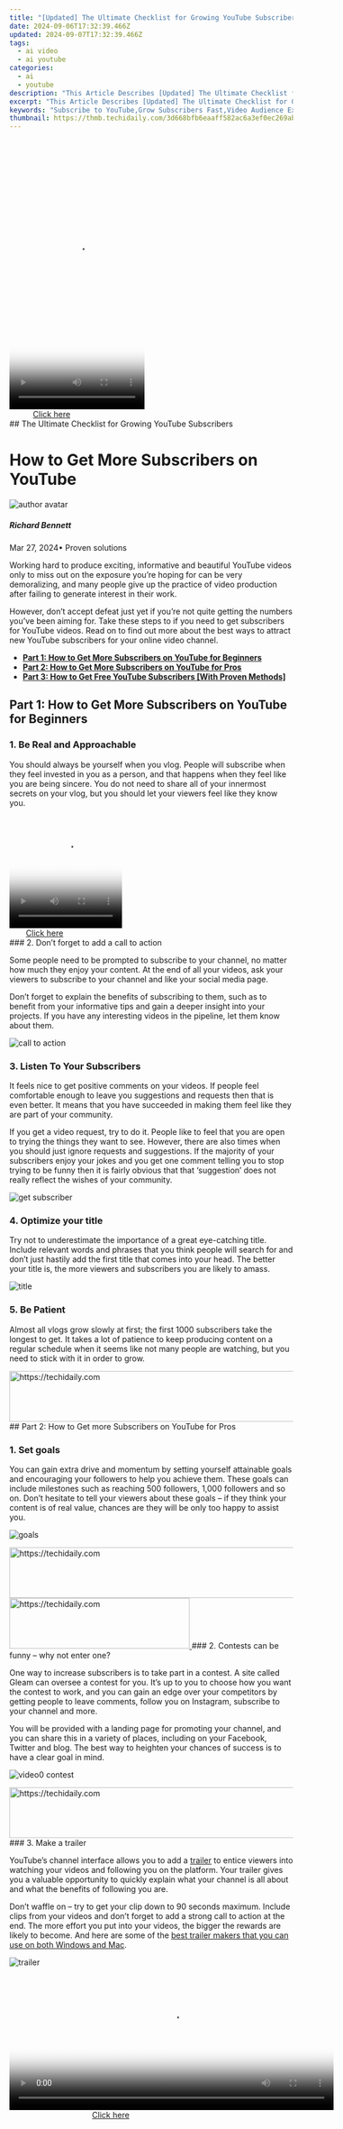 ```yaml
---
title: "[Updated] The Ultimate Checklist for Growing YouTube Subscribers for 2024"
date: 2024-09-06T17:32:39.466Z
updated: 2024-09-07T17:32:39.466Z
tags:
  - ai video
  - ai youtube
categories:
  - ai
  - youtube
description: "This Article Describes [Updated] The Ultimate Checklist for Growing YouTube Subscribers for 2024"
excerpt: "This Article Describes [Updated] The Ultimate Checklist for Growing YouTube Subscribers for 2024"
keywords: "Subscribe to YouTube,Grow Subscribers Fast,Video Audience Expansion,Boost Video Views,Engage Viewers Effectively,Content Virality Tips,Monetize Videos Successfully"
thumbnail: https://thmb.techidaily.com/3d668bfb6eaaff582ac6a3ef0ec269ab4610d6df4de409efc683d784a7434cf5.jpg
---
```


<!-- affiliate ads begin -->
<span id="1770544">
					<video width="240" height="480" style="cursor:pointer"
           poster="//a.impactradius-go.com/display-clicktoplayimage/1770544.png"
           onclick="if(!this.playClicked){this.play();this.setAttribute('controls',true);this.playClicked=true;}">
	   <source src="//a.impactradius-go.com/display-ad/20702-1770544">
	   <img src="//a.impactradius-go.com/display-clicktoplayimage/1770544.png" style="border: none; height: 100%; width: 100%; object-fit: contain">
	</video>
	<div style="width:150px;text-align:center"><a href="javascript:window.open(decodeURIComponent('https%3A%2F%2Ftokenmetrics.sjv.io%2Fc%2F5597632%2F1770544%2F20702'), '_blank');void(0);">Click here</a></div>
</span>
<img height="0" width="0" src="https://imp.pxf.io/i/5597632/1770544/20702" style="position:absolute;visibility:hidden;" border="0" />
<!-- affiliate ads end -->
## The Ultimate Checklist for Growing YouTube Subscribers

# How to Get More Subscribers on YouTube

![author avatar](https://images.wondershare.com/filmora/article-images/richard-bennett.jpg)

##### Richard Bennett

 Mar 27, 2024• Proven solutions

Working hard to produce exciting, informative and beautiful YouTube videos only to miss out on the exposure you’re hoping for can be very demoralizing, and many people give up the practice of video production after failing to generate interest in their work.

However, don’t accept defeat just yet if you’re not quite getting the numbers you’ve been aiming for. Take these steps to if you need to get subscribers for YouTube videos. Read on to find out more about the best ways to attract new YouTube subscribers for your online video channel.

* [**Part 1: How to Get More Subscribers on YouTube for Beginners**](#part1)
* [**Part 2: How to Get More Subscribers on YouTube for Pros**](#part2)
* [**Part 3: How to Get Free YouTube Subscribers \[With Proven Methods\]** ](#part3)

## Part 1: How to Get More Subscribers on YouTube for Beginners

### 1. Be Real and Approachable

You should always be yourself when you vlog. People will subscribe when they feel invested in you as a person, and that happens when they feel like you are being sincere. You do not need to share all of your innermost secrets on your vlog, but you should let your viewers feel like they know you.

<!-- affiliate ads begin -->
<span id="1304648">
					<video width="200" height="200" style="cursor:pointer"
           poster="//a.impactradius-go.com/display-clicktoplayimage/1304648.png"
           onclick="if(!this.playClicked){this.play();this.setAttribute('controls',true);this.playClicked=true;}">
	   <source src="//a.impactradius-go.com/display-ad/15852-1304648">
	   <img src="//a.impactradius-go.com/display-clicktoplayimage/1304648.png" style="border: none; height: 100%; width: 100%; object-fit: contain">
	</video>
	<div style="width:125px;text-align:center"><a href="javascript:window.open(decodeURIComponent('https%3A%2F%2Fthefitville.pxf.io%2Fc%2F5597632%2F1304648%2F15852'), '_blank');void(0);">Click here</a></div>
</span>
<img height="0" width="0" src="https://imp.pxf.io/i/5597632/1304648/15852" style="position:absolute;visibility:hidden;" border="0" />
<!-- affiliate ads end -->
### 2. Don’t forget to add a call to action

Some people need to be prompted to subscribe to your channel, no matter how much they enjoy your content. At the end of all your videos, ask your viewers to subscribe to your channel and like your social media page.

Don’t forget to explain the benefits of subscribing to them, such as to benefit from your informative tips and gain a deeper insight into your projects. If you have any interesting videos in the pipeline, let them know about them.

![call to action](https://images.wondershare.com/filmora/article-images/call-to-action-video.JPG)

### 3. Listen To Your Subscribers

It feels nice to get positive comments on your videos. If people feel comfortable enough to leave you suggestions and requests then that is even better. It means that you have succeeded in making them feel like they are part of your community.

If you get a video request, try to do it. People like to feel that you are open to trying the things they want to see. However, there are also times when you should just ignore requests and suggestions. If the majority of your subscribers enjoy your jokes and you get one comment telling you to stop trying to be funny then it is fairly obvious that that ‘suggestion’ does not really reflect the wishes of your community.

![get subscriber](https://images.wondershare.com/filmora/article-images/subscriber02.JPG)

### 4. Optimize your title

Try not to underestimate the importance of a great eye-catching title. Include relevant words and phrases that you think people will search for and don’t just hastily add the first title that comes into your head. The better your title is, the more viewers and subscribers you are likely to amass.

![title](https://images.wondershare.com/filmora/article-images/optimize-title.JPG)

### 5. Be Patient

Almost all vlogs grow slowly at first; the first 1000 subscribers take the longest to get. It takes a lot of patience to keep producing content on a regular schedule when it seems like not many people are watching, but you need to stick with it in order to grow.

<!-- affiliate ads begin -->
<a href="https://ephamedtechinc.pxf.io/c/5597632/2137207/26400" target="_top" id="2137207">
  <img src="//a.impactradius-go.com/display-ad/26400-2137207" border="0" alt="https://techidaily.com" width="728" height="90"/>
</a>
<img height="0" width="0" src="https://ephamedtechinc.pxf.io/i/5597632/2137207/26400" style="position:absolute;visibility:hidden;" border="0" />
<!-- affiliate ads end -->
## Part 2: How to Get more Subscribers on YouTube for Pros

### 1. Set goals

You can gain extra drive and momentum by setting yourself attainable goals and encouraging your followers to help you achieve them. These goals can include milestones such as reaching 500 followers, 1,000 followers and so on. Don’t hesitate to tell your viewers about these goals – if they think your content is of real value, chances are they will be only too happy to assist you.

![goals](https://images.wondershare.com/filmora/article-images/set-goals.JPG)

<!-- affiliate ads begin -->
<a href="https://appsumo.8odi.net/c/5597632/2123729/7443" target="_top" id="2123729">
  <img src="//a.impactradius-go.com/display-ad/7443-2123729" border="0" alt="https://techidaily.com" width="600" height="90"/>
</a>
<img height="0" width="0" src="https://appsumo.8odi.net/i/5597632/2123729/7443" style="position:absolute;visibility:hidden;" border="0" />
<!-- affiliate ads end -->
<!-- affiliate ads begin -->
<a href="https://aligracehair.sjv.io/c/5597632/2115917/19272" target="_top" id="2115917">
  <img src="//a.impactradius-go.com/display-ad/19272-2115917" border="0" alt="https://techidaily.com" width="320" height="90"/>
</a>
<img height="0" width="0" src="https://aligracehair.sjv.io/i/5597632/2115917/19272" style="position:absolute;visibility:hidden;" border="0" />
<!-- affiliate ads end -->
### 2. Contests can be funny – why not enter one?

One way to increase subscribers is to take part in a contest. A site called Gleam can oversee a contest for you. It’s up to you to choose how you want the contest to work, and you can gain an edge over your competitors by getting people to leave comments, follow you on Instagram, subscribe to your channel and more.

You will be provided with a landing page for promoting your channel, and you can share this in a variety of places, including on your Facebook, Twitter and blog. The best way to heighten your chances of success is to have a clear goal in mind.

![video0 contest](https://images.wondershare.com/filmora/article-images/video-contest.JPG)

<!-- affiliate ads begin -->
<a href="https://appsumo.8odi.net/c/5597632/2130871/7443" target="_top" id="2130871">
  <img src="//a.impactradius-go.com/display-ad/7443-2130871" border="0" alt="https://techidaily.com" width="728" height="90"/>
</a>
<img height="0" width="0" src="https://appsumo.8odi.net/i/5597632/2130871/7443" style="position:absolute;visibility:hidden;" border="0" />
<!-- affiliate ads end -->
### 3. Make a trailer

YouTube’s channel interface allows you to add a [trailer](https://www.fastcompany.com/3031012/9-short-storytelling-tips-from-a-master-of-movie-trailers) to entice viewers into watching your videos and following you on the platform. Your trailer gives you a valuable opportunity to quickly explain what your channel is all about and what the benefits of following you are.

Don’t waffle on – try to get your clip down to 90 seconds maximum. Include clips from your videos and don’t forget to add a strong call to action at the end. The more effort you put into your videos, the bigger the rewards are likely to become. And here are some of the [best trailer makers that you can use on both Windows and Mac](https://tools.techidaily.com/wondershare/filmora/download/).

![trailer](https://images.wondershare.com/filmora/article-images/create-killer-youtube-channel-trailer.jpg)

<!-- affiliate ads begin -->
<span id="1993650">
					<video width="576" height="240" style="cursor:pointer"
           poster="//a.impactradius-go.com/display-clicktoplayimage/1993650.png"
           onclick="if(!this.playClicked){this.play();this.setAttribute('controls',true);this.playClicked=true;}">
	   <source src="//a.impactradius-go.com/display-ad/22993-1993650">
	   <img src="//a.impactradius-go.com/display-clicktoplayimage/1993650.png" style="border: none; height: 100%; width: 100%; object-fit: contain">
	</video>
	<div style="width:360px;text-align:center"><a href="javascript:window.open(decodeURIComponent('https%3A%2F%2Fhomestyler.sjv.io%2Fc%2F5597632%2F1993650%2F22993'), '_blank');void(0);">Click here</a></div>
</span>
<img height="0" width="0" src="https://imp.pxf.io/i/5597632/1993650/22993" style="position:absolute;visibility:hidden;" border="0" />
<!-- affiliate ads end -->
<!-- affiliate ads begin -->
<span id="2135471">
					<video width="864" height="1536" style="cursor:pointer"
           poster="//a.impactradius-go.com/display-clicktoplayimage/2135471.png"
           onclick="if(!this.playClicked){this.play();this.setAttribute('controls',true);this.playClicked=true;}">
	   <source src="//a.impactradius-go.com/display-ad/18498-2135471">
	   <img src="//a.impactradius-go.com/display-clicktoplayimage/2135471.png" style="border: none; height: 100%; width: 100%; object-fit: contain">
	</video>
	<div style="width:540px;text-align:center"><a href="javascript:window.open(decodeURIComponent('https%3A%2F%2Funicoeye.pxf.io%2Fc%2F5597632%2F2135471%2F18498'), '_blank');void(0);">Click here</a></div>
</span>
<img height="0" width="0" src="https://imp.pxf.io/i/5597632/2135471/18498" style="position:absolute;visibility:hidden;" border="0" />
<!-- affiliate ads end -->
### 4. Make a Schedule and Stick To It

You want to vlog at least once a week, and making a schedule will help you keep on top of that. It will also give your subscribers a chance to anticipate your videos and get excited. They are more likely to watch an update they have been expecting than one that was not already on their minds.

Sticking to your schedule is a good wait to build up credibility with your audience, but late or skipped updates will cause you to lose that credibility. If you do not post for a month then people who already subscribed to you might still ignore your update because it has been too long and they forgot about you.

<!-- affiliate ads begin -->
<span id="1983472">
					<video width="576" height="240" style="cursor:pointer"
           poster="//a.impactradius-go.com/display-clicktoplayimage/1983472.png"
           onclick="if(!this.playClicked){this.play();this.setAttribute('controls',true);this.playClicked=true;}">
	   <source src="//a.impactradius-go.com/display-ad/22993-1983472">
	   <img src="//a.impactradius-go.com/display-clicktoplayimage/1983472.png" style="border: none; height: 100%; width: 100%; object-fit: contain">
	</video>
	<div style="width:360px;text-align:center"><a href="javascript:window.open(decodeURIComponent('https%3A%2F%2Fhomestyler.sjv.io%2Fc%2F5597632%2F1983472%2F22993'), '_blank');void(0);">Click here</a></div>
</span>
<img height="0" width="0" src="https://imp.pxf.io/i/5597632/1983472/22993" style="position:absolute;visibility:hidden;" border="0" />
<!-- affiliate ads end -->
### 5. Collaborate With Other Vloggers

Collaboration videos are always big hits. When you collaborate with another vlogger you are essentially introducing each other to your subscribers. This is a great way to grow your community quickly: by connecting it to another community.

Collaborations work best when the other vlogger is located close enough to you that you can actually meet up, but you can do distance collaborations too. When you collaborate you and the other vlogger should have close to the same number of subscribers, so the video will benefit you both equally.

![cooperation](https://images.wondershare.com/filmora/article-images/cooperation.JPG)

## Bonus: How to Get Free YouTube Subscribers \[6 Proven Methods\]

There are lots of ways to get free YouTube subscribers. This proven method involves networking with other creators! Making your presence felt on YouTube is an important part of creating your network of subscribers that watch, share and talk about your videos. Interaction with your subscribers, reaching new audiences every day, and a plethora of other factors influence how well your YouTube channel is doing.

In this part, we will show you how you can build your own network of loyal YouTube supporters and prove that you don't need the services of paid providers who promise better reach for your channel.

<!-- affiliate ads begin -->
<a href="https://ephamedtechinc.pxf.io/c/5597632/2135474/26400" target="_top" id="2135474">
  <img src="//a.impactradius-go.com/display-ad/26400-2135474" border="0" alt="https://techidaily.com" width="600" height="90"/>
</a>
<img height="0" width="0" src="https://ephamedtechinc.pxf.io/i/5597632/2135474/26400" style="position:absolute;visibility:hidden;" border="0" />
<!-- affiliate ads end -->
### 1. Find YouTubers in your niche

The first step to building an enviable army of YouTube subscribers starts with the realization that you are not alone. Regardless of the niche, your videos are covering, there are probably thousands of people who are just starting out or that have as many subscribers as your YouTube channel. Focus on finding them. You may even want to make a list.

<!-- affiliate ads begin -->
<a href="https://aligracehair.sjv.io/c/5597632/2115932/19272" target="_top" id="2115932">
  <img src="//a.impactradius-go.com/display-ad/19272-2115932" border="0" alt="https://techidaily.com" width="300" height="90"/>
</a>
<img height="0" width="0" src="https://aligracehair.sjv.io/i/5597632/2115932/19272" style="position:absolute;visibility:hidden;" border="0" />
<!-- affiliate ads end -->
### 2. Subscribe to YouTube channels you really like

Of the channels you found in Step 1, choose the ones you genuinely like and subscribe to them.

It goes without saying that everyone enjoys support, especially if you are not asking for anything in return. By subscribing to YouTube channels in your genre you appreciate, you will make yourself known to the channel's owner, and there is a chance they will check out and subscribe to your channel.

### 3. Spend time watching videos each day

Knowledge is power and, if you want to attract real people to your channel, you should learn how to use your knowledge to your advantage. By paying attention to other new videos in your genre you’ll gain insight into what is going over well with audiences like yours, and what isn’t.

Also, be especially sure to watch videos from those channels you found in Step 1 and subscribed to in Step 2\. Try to watch at least two minutes of content from those channels whenever they upload.

### 4. Comment thoughtfully. Don’t ask for anything in return

Most YouTubers are delighted to hear someone else's positive opinion or constructive criticism regarding their work. The reason you are watching 2 minutes of content per video in Step 3 is so that you will really have something to say in this step.

If you do make a thoughtful comment, and especially if you use the time stamp of the part of the video you’re referring to, the video creator will know you have watched the video and that you are not just another spammer. Avoid the sub-4-sub strategy, and don't be the person who's always saying 'Subscribe to my channel'. You will be ignored by both the creator and other viewers, and the creator will find you annoying. However, if you comment regularly without asking for anything, the creator and some of their viewers will naturally decide to check out your channel.

### 5. Reach out on social media

YouTube is just one out of many channels through which you can reach like-minded people. Facebook, Instagram, Pinterest or any other social network can help you network with other creators and potential subscribers. Create accounts on social networks you find the most suitable for your video category and share links to your videos on these accounts as often as you can. Furthermore, if you try to foster real discussions about topics that are relevant, people who get to know you through these other platforms will probably decide to check out your YouTube channel.

Social media is also a great place to reach out to other creators, whether it’s for collabs or just to chat about doing YouTube.

<!-- affiliate ads begin -->
<a href="https://25home.pxf.io/c/5597632/2123466/16836" target="_top" id="2123466">
  <img src="//a.impactradius-go.com/display-ad/16836-2123466" border="0" alt="https://techidaily.com" width="120" height="90"/>
</a>
<img height="0" width="0" src="https://25home.pxf.io/i/5597632/2123466/16836" style="position:absolute;visibility:hidden;" border="0" />
<!-- affiliate ads end -->
### 6. Do it all again. And again. And again

You aren’t going to see great results overnight. You have to spend time almost every day repeating the steps we just described. This might seem intimidating, but as time passes it will become routine.

When you build your presence on YouTube in this way, other creators and their subscribers will naturally start becoming your subscribers. What's your best tip for free YouTube subscribers?

**Conclusion**

Some people might need to watch multiple videos by you before they decide they want to subscribe. If you stop making videos because you did not get any subscribers or comments on your first few then chances are there were people who were paying attention who may have subscribed if you had kept at it.

[![Download Win Version](https://images.wondershare.com/filmora/guide/download-btn-win.jpg)](https://tools.techidaily.com/wondershare/filmora/download/)[![Download Mac Version](https://images.wondershare.com/filmora/guide/download-btn-mac.jpg)](https://tools.techidaily.com/wondershare/filmora/download/)

<!-- affiliate ads begin -->
<a href="https://ephamedtechinc.pxf.io/c/5597632/2137225/26400" target="_top" id="2137225">
  <img src="//a.impactradius-go.com/display-ad/26400-2137225" border="0" alt="https://techidaily.com" width="728" height="90"/>
</a>
<img height="0" width="0" src="https://ephamedtechinc.pxf.io/i/5597632/2137225/26400" style="position:absolute;visibility:hidden;" border="0" />
<!-- affiliate ads end -->
![author avatar](https://images.wondershare.com/filmora/article-images/richard-bennett.jpg)

<!-- affiliate ads begin -->
<a href="https://appsumo.8odi.net/c/5597632/2123737/7443" target="_top" id="2123737">
  <img src="//a.impactradius-go.com/display-ad/7443-2123737" border="0" alt="https://techidaily.com" width="728" height="90"/>
</a>
<img height="0" width="0" src="https://appsumo.8odi.net/i/5597632/2123737/7443" style="position:absolute;visibility:hidden;" border="0" />
<!-- affiliate ads end -->
Richard Bennett

Richard Bennett is a writer and a lover of all things video.

Follow @Richard Bennett


<ins class="adsbygoogle"
     style="display:block"
     data-ad-format="autorelaxed"
     data-ad-client="ca-pub-7571918770474297"
     data-ad-slot="1223367746"></ins>



<ins class="adsbygoogle"
     style="display:block"
     data-ad-client="ca-pub-7571918770474297"
     data-ad-slot="8358498916"
     data-ad-format="auto"
     data-full-width-responsive="true"></ins>

<span class="atpl-alsoreadstyle">Also read:</span>
<div><ul>
<li><a href="https://youtube-blog.techidaily.com/024-approved-explore-10-premier-historical-youtube-networks/"><u>[New] 2024 Approved Explore 10 Premier Historical Youtube Networks</u></a></li>
<li><a href="https://youtube-blog.techidaily.com/024-approved-from-dreamer-to-doer-sign-up-for-a-youtube-channel/"><u>[New] 2024 Approved From Dreamer To Doer Sign Up for a YouTube Channel</u></a></li>
<li><a href="https://youtube-zero.techidaily.com/024-approved-unraveling-the-benefits-of-rapid-youtube-subscription/"><u>[New] 2024 Approved Unraveling the Benefits of Rapid YouTube Subscription</u></a></li>
<li><a href="https://youtube-blog.techidaily.com/024-approved-youtube-growth-hacking-for-new-videographers/"><u>[New] 2024 Approved YouTube Growth Hacking for New Videographers</u></a></li>
<li><a href="https://youtube-blog.techidaily.com/eciphering-adsense-profits-on-youtube-revenue-per-kv-watched-for-2024/"><u>[New] Deciphering AdSense Profits on YouTube Revenue per KV Watched for 2024</u></a></li>
<li><a href="https://youtube-blog.techidaily.com/o-live-in-style-a-detailed-guide-to-youtubes-full-sphere-videos/"><u>[New] Go Live in Style A Detailed Guide to YouTube's Full-Sphere Videos</u></a></li>
<li><a href="https://youtube-blog.techidaily.com/n-2024-prime-voice-changers-essentials-for-video-makers/"><u>[New] In 2024, Prime Voice Changers Essentials for Video Makers</u></a></li>
<li><a href="https://youtube-blog.techidaily.com/n-2024-the-essentials-of-youtubes-cc-license-for-filmakers/"><u>[New] In 2024, The Essentials of YouTube's CC License for Filmakers</u></a></li>
<li><a href="https://facebook-videos.techidaily.com/new-mastering-the-marketplace-30-advanced-fb-techniques-explored-for-2024/"><u>[New] Mastering the Marketplace 30 Advanced FB Techniques Explored for 2024</u></a></li>
<li><a href="https://youtube-blog.techidaily.com/trategies-to-remove-youtube-trailers-and-clips/"><u>[New] Strategies to Remove YouTube Trailers and Clips</u></a></li>
<li><a href="https://youtube-blog.techidaily.com/ed-12-unparalleled-youtube-gamers-intros-revealed-free-or-fee/"><u>[Updated] 12 Unparalleled YouTube Gamers' Intros Revealed Free or Fee?</u></a></li>
<li><a href="https://youtube-blog.techidaily.com/ed-2024-approved-freeze-non-picked-youtube-video-suggestions/"><u>[Updated] 2024 Approved Freeze Non-Picked YouTube Video Suggestions</u></a></li>
<li><a href="https://eaxpv-info.techidaily.com/updated-2024-approved-from-video-to-animation-easy-youtube-gif-creation-tips/"><u>[Updated] 2024 Approved From Video to Animation Easy YouTube GIF Creation Tips</u></a></li>
<li><a href="https://youtube-blog.techidaily.com/ed-2024-approved-navigating-the-complexities-of-online-video-rights/"><u>[Updated] 2024 Approved Navigating the Complexities of Online Video Rights</u></a></li>
<li><a href="https://youtube-blog.techidaily.com/ed-boost-your-channels-top-5-youtube-tricks-for-increased-visibility/"><u>[Updated] Boost Your Channels Top 5 YouTube Tricks for Increased Visibility</u></a></li>
<li><a href="https://youtube-blog.techidaily.com/ed-discovering-the-secrets-to-targeted-youtubes-likes-and-views/"><u>[Updated] Discovering the Secrets to Targeted YouTubes Likes and Views</u></a></li>
<li><a href="https://youtube-blog.techidaily.com/ed-in-2024-budding-buyers-guide-monetization-platforms-for-novice-channels/"><u>[Updated] In 2024, Budding Buyers Guide Monetization Platforms for Novice Channels</u></a></li>
<li><a href="https://youtube-blog.techidaily.com/ed-in-2024-step-by-step-legally-convert-youtube-to-mp4-format/"><u>[Updated] In 2024, Step-by-Step Legally Convert YouTube to MP4 Format</u></a></li>
<li><a href="https://youtube-blog.techidaily.com/ed-in-2024-video-platform-economics-a-tale-of-two-titles-income-potentials/"><u>[Updated] In 2024, Video Platform Economics A Tale of Two Titles' Income Potentials</u></a></li>
<li><a href="https://youtube-blog.techidaily.com/ed-in-2024-video-voyages-venturing-into-the-vlog-profit-world/"><u>[Updated] In 2024, Video Voyages Venturing Into the Vlog Profit World</u></a></li>
<li><a href="https://youtube-blog.techidaily.com/ed-in-2024-what-everyone-must-know-about-creating-short-form-videos/"><u>[Updated] In 2024, What Everyone Must Know About Creating Short-Form Videos</u></a></li>
<li><a href="https://youtube-blog.techidaily.com/ed-on-demand-video-text-transformers-prime-selections/"><u>[Updated] On-Demand Video-Text Transformers Prime Selections</u></a></li>
<li><a href="https://youtube-blog.techidaily.com/ed-premiere-leaderboard-identifier-for-youtubers-insight/"><u>[Updated] Premiere Leaderboard Identifier for YouTuber's Insight</u></a></li>
<li><a href="https://youtube-blog.techidaily.com/ed-ranking-the-top-16-youtube-intros-to-amplify-views/"><u>[Updated] Ranking the Top 16 YouTube Intros to Amplify Views</u></a></li>
<li><a href="https://youtube-blog.techidaily.com/ed-social-screening-highest-view-counts-on-youtube/"><u>[Updated] Social Screening Highest View Counts on YouTube</u></a></li>
<li><a href="https://youtube-blog.techidaily.com/ed-the-hidden-value-in-uninterrupted-youtube-watching-is-it-worth-the-investment/"><u>[Updated] The Hidden Value in Uninterrupted YouTube Watching Is It Worth the Investment?</u></a></li>
<li><a href="https://youtube-blog.techidaily.com/ed-the-ultimate-creator-toolkit-commanding-video-kingdoms-for-2024/"><u>[Updated] The Ultimate Creator Toolkit Commanding Video Kingdoms for 2024</u></a></li>
<li><a href="https://youtube-blog.techidaily.com/ed-transforming-spaces-with-channels-top-10-online-tools-revealed-for-2024/"><u>[Updated] Transforming Spaces with Channels Top 10 Online Tools Revealed for 2024</u></a></li>
<li><a href="https://screen-sharing-recording.techidaily.com/updated-ultimate-battle-of-video-capturing-apps-for-2024/"><u>[Updated] Ultimate Battle of Video Capturing Apps for 2024</u></a></li>
<li><a href="https://instagram-video-files.techidaily.com/updated-unmasked-story-watching-a-guide-to-anonymous-instagram-stories-accessibility-pcandroidios/"><u>[Updated] Unmasked Story Watching A Guide to Anonymous Instagram Stories Accessibility [PC/Android/iOS]</u></a></li>
<li><a href="https://youtube-blog.techidaily.com/ed-youtube-studio-monetization-check-ensure-your-channels-monetization/"><u>[Updated] YouTube Studio Monetization Check Ensure Your Channel's Monetization</u></a></li>
<li><a href="https://article-tips.techidaily.com/2024-approved-virtual-mix-vs-real-cast-best-streaming-software-face-off/"><u>2024 Approved Virtual Mix Vs. Real Cast Best Streaming Software Face-Off</u></a></li>
<li><a href="https://youtube-blog.techidaily.com/erated-steps-to-rearrange-youtube-music-ordering-for-2024/"><u>Accelerated Steps to Rearrange YouTube Music Ordering for 2024</u></a></li>
<li><a href="https://youtube-blog.techidaily.com/-engaging-videos-with-7-free-premium-soundscapes-for-2024/"><u>Craft Engaging Videos with 7 Free, Premium Soundscapes for 2024</u></a></li>
<li><a href="https://youtube-blog.techidaily.com/customization-free-youtube-visual-templates-for-2024/"><u>Easy Customization Free YouTube Visual Templates for 2024</u></a></li>
<li><a href="https://visual-screen-recording.techidaily.com/easy-steps-for-effective-ez-grabber-implementation/"><u>Easy Steps for Effective EZ Grabber Implementation</u></a></li>
<li><a href="https://youtube-blog.techidaily.com/king-on-a-youtube-venture-user-setup-essentials/"><u>Embarking on a YouTube Venture User Setup Essentials</u></a></li>
<li><a href="https://extra-approaches.techidaily.com/integrating-podcast-magic-a-step-by-step-for-iphone-users-for-2024/"><u>Integrating Podcast Magic A Step-by-Step for iPhone Users for 2024</u></a></li>
<li><a href="https://extra-hints.techidaily.com/navigating-chromes-pip-feature-across-devices/"><u>Navigating Chrome's PIP Feature Across Devices</u></a></li>
<li><a href="https://hardware-help.techidaily.com/quick-and-simple-setup-tutorial-for-wacom-intuos-pro-on-windows-11/"><u>Quick & Simple Setup Tutorial for Wacom Intuos Pro on Windows 11</u></a></li>
<li><a href="https://youtube-blog.techidaily.com/first-youtube-journey-a-money-making-blueprint/"><u>Your First Youtube Journey A Money-Making Blueprint</u></a></li>
</ul></div>
